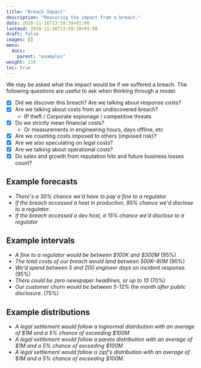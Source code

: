 ```yaml
---
title: "Breach Impact"
description: "Measuring the impact from a breach."
date: 2020-11-16T13:59:39+01:00
lastmod: 2020-11-16T13:59:39+01:00
draft: false
images: []
menu:
  docs:
    parent: "examples"
weight: 110
toc: true
---
```


We may be asked what the impact would be if we suffered a breach. The following questions are useful to ask when thinking through a model.

- [x] Did we discover this breach? Are we talking about response costs?
- [x] Are we talking about costs from an undiscovered breach?
  - IP theft / Corporate espionage / competitive threats
- [x] Do we strictly mean financial costs?
  - Or measurements in engineering hours, days offline, etc
- [x] Are we counting costs imposed to others (imposed risk)?
- [x] Are we also speculating on legal costs?
- [x] Are we talking about operational costs?
- [x] Do sales and growth from reputation hits and future business losses count?

## Example forecasts

- _There's a 30% chance we'd have to pay a fine to a regulator_
- _If the breach accessed a host in production, 85% chance we'd disclose to a regulator_.
- _If the breach accessed a dev host, a 15% chance we'd disclose to a regulator_

## Example intervals

- _A fine to a regulator would be between $100K and $300M_ (95%)
- _The total costs of our breach would land between $500K-$80M_ (90%)
- _We'd spend between 5 and 200 engineer days on incident response._ (95%)
- _There could be zero newspaper headlines, or up to 10_ (70%)
- _Our customer churn would be between 5-12% the month after public disclosure._ (75%)

## Example distributions
- _A legal settlement would follow a lognormal distribution with an average of $1M and a 5% chance of exceeding $100M_
- _A legal settlement would follow a pareto distribution with an average of $1M and a 5% chance of exceeding $100M_
- _A legal settlement would follow a zipf's distribution with an average of $1M and a 5% chance of exceeding $100M_.

